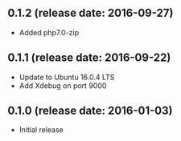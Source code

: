 ## 0.1.2 (release date: 2016-09-27)

 * Added php7.0-zip

## 0.1.1 (release date: 2016-09-22)

 * Update to Ubuntu 16.0.4 LTS
 * Add Xdebug on port 9000

## 0.1.0 (release date: 2016-01-03)

 * Initial release
